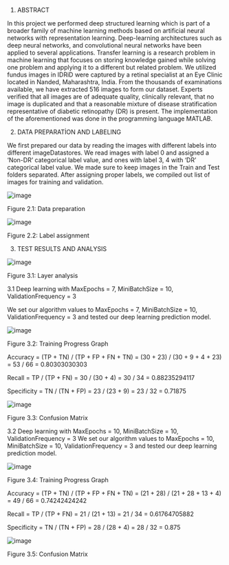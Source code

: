 1. ABSTRACT

In this project we performed deep structured learning which is part of a broader family of machine learning methods based on artificial neural networks with representation learning. Deep-learning architectures such as deep neural networks, and convolutional neural networks have been applied to several applications. Transfer learning is a research problem in machine learning that focuses on storing knowledge gained while solving one problem and applying it to a different but related problem. We utilized fundus images in IDRiD were captured by a retinal specialist at an Eye Clinic located in Nanded, Maharashtra, India. From the thousands of examinations available, we have extracted 516 images to form our dataset. Experts verified that all images are of adequate quality, clinically relevant, that no image is duplicated and that a reasonable mixture of disease stratification representative of diabetic retinopathy (DR) is present. The implementation of the aforementioned was done in the programming language MATLAB.

2. DATA PREPARATİON AND LABELING

We first prepared our data by reading the images with different labels into different imageDatastores. We read images with label 0 and assigned a ‘Non-DR’ categorical label value, and ones with label 3, 4 with ‘DR’ categorical label value. We made sure to keep images in the Train and Test folders separated. After assigning proper labels, we compiled out list of images for training and validation.

![image](https://user-images.githubusercontent.com/54830217/212810957-87cf58c2-a396-4a95-9bb8-8b20d7791c1a.png)

Figure 2.1: Data preparation
 
![image](https://user-images.githubusercontent.com/54830217/212810939-971c7b53-9004-4dcb-a5bc-381d1a1ef927.png)

Figure 2.2: Label assignment

3. TEST RESULTS AND ANALYSIS
 
![image](https://user-images.githubusercontent.com/54830217/212810881-fe893df1-e3f9-4768-a808-90a3395da728.png)

Figure 3.1: Layer analysis

3.1 Deep learning with MaxEpochs = 7, MiniBatchSize = 10, ValidationFrequency = 3

We set our algorithm values to MaxEpochs = 7, MiniBatchSize = 10, ValidationFrequency = 3 and tested our deep learning prediction model.
 
![image](https://user-images.githubusercontent.com/54830217/212810850-c6b627b7-0860-4b35-bfd6-19b89ceee981.png)

Figure 3.2: Training Progress Graph

Accuracy 	= (TP + TN) / (TP + FP + FN + TN)
		= (30 + 23) / (30 + 9 + 4 + 23)
		= 53 / 66
		= 0.80303030303

Recall		= TP / (TP + FN)
		= 30 / (30 + 4)
		= 30 / 34
		= 0.88235294117

Specificity	= TN / (TN + FP)
		= 23 / (23 + 9)
		= 23 / 32
		= 0.71875

![image](https://user-images.githubusercontent.com/54830217/212810822-3f271400-fccd-4b46-8ee2-fe6e30319ecd.png)

Figure 3.3: Confusion Matrix

3.2 Deep learning with MaxEpochs = 10, MiniBatchSize = 10, ValidationFrequency = 3
We set our algorithm values to MaxEpochs = 10, MiniBatchSize = 10, ValidationFrequency = 3 and tested our deep learning prediction model.

![image](https://user-images.githubusercontent.com/54830217/212810805-b0f98395-923e-4461-9368-e0591eccd087.png)
 
Figure 3.4: Training Progress Graph

Accuracy	= (TP + TN) / (TP + FP + FN + TN)
		= (21 + 28) / (21 + 28 + 13 + 4)
		= 49 / 66
		= 0.74242424242

Recall		= TP / (TP + FN)
		= 21 / (21 + 13)
		= 21 / 34
		= 0.61764705882

Specificity	= TN / (TN + FP)
		= 28 / (28 + 4)
		= 28 / 32
		= 0.875
 
![image](https://user-images.githubusercontent.com/54830217/212810762-65cedc1e-e4a4-4d48-ae4b-1a832563fd67.png)

Figure 3.5: Confusion Matrix
